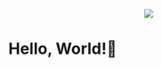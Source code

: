<center><img src="https://capsule-render.vercel.app/api?type=waving&color=gradient&height=200&section=header"/></center>

# Hello, World!👋

<!--
**zzunipark/zzunipark** is a ✨ _special_ ✨ repository because its `README.md` (this file) appears on your GitHub profile.

Here are some ideas to get you started:

- 🔭 I’m currently working on ...
- 🌱 I’m currently learning ...
- 👯 I’m looking to collaborate on ...
- 🤔 I’m looking for help with ...
- 💬 Ask me about ...
- 📫 How to reach me: ...
- 😄 Pronouns: ...
- ⚡ Fun fact: ...
-->
